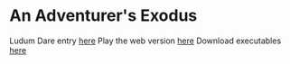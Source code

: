 # An Adventurer's Exodus
Ludum Dare entry [here](https://ldjam.com/events/ludum-dare/38/an-adventurers-exodus/)
Play the web version [here](https://aggrathon.github.io/LudumDare38/)
Download executables [here](https://github.com/Aggrathon/LudumDare38/releases)
